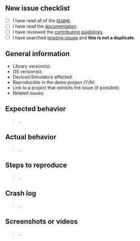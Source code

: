 ## New issue checklist
<!-- Before submitting this issue, make sure you have done the following -->

- [ ] I have read all of the [`README`](https://github.com/jessesquires/JSQSystemSoundPlayer/blob/develop/README.md).
- [ ] I have read the [documentation](http://www.jessesquires.com/JSQSystemSoundPlayer/).
- [ ] I have reviewed the [contributing guidelines](https://github.com/jessesquires/HowToContribute).
- [ ] I have searched [existing issues](https://github.com/jessesquires/JSQSystemSoundPlayer/issues?q=is%3Aissue+sort%3Acreated-desc) and **this is not a duplicate**.

## General information

- Library version(s):
- OS version(s):
- Devices/Simulators affected:
- Reproducible in the demo project (Y/N):
- Link to a project that exhibits the issue (if possible):
- Related issues:

## Expected behavior

> ...

## Actual behavior

> ...

## Steps to reproduce

> ...

## Crash log
<!-- Can you provide a crash log? -->

>...

## Screenshots or videos
<!-- Can you provide screenshots, GIFs, or videos showing the issue? -->

> ...
